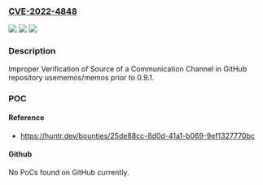 ### [CVE-2022-4848](https://cve.mitre.org/cgi-bin/cvename.cgi?name=CVE-2022-4848)
![](https://img.shields.io/static/v1?label=Product&message=usememos%2Fmemos&color=blue)
![](https://img.shields.io/static/v1?label=Version&message=n%2Fa&color=blue)
![](https://img.shields.io/static/v1?label=Vulnerability&message=CWE-940%20Improper%20Verification%20of%20Source%20of%20a%20Communication%20Channel&color=brighgreen)

### Description

Improper Verification of Source of a Communication Channel in GitHub repository usememos/memos prior to 0.9.1.

### POC

#### Reference
- https://huntr.dev/bounties/25de88cc-8d0d-41a1-b069-9ef1327770bc

#### Github
No PoCs found on GitHub currently.


